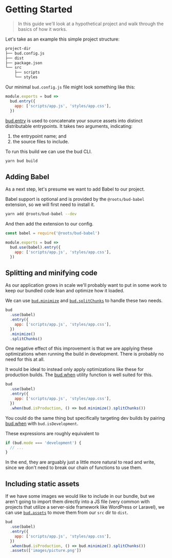 # Getting Started

> In this guide we'll look at a hypothetical project and walk through the basics of how it works.

Let's take as an example this simple project structure:

```sh
project-dir
├── bud.config.js
├── dist
├── package.json
└── src
    ├── scripts
    └── styles
```

Our minimal `bud.config.js` file might look something like this:

```js
module.exports = bud =>
  bud.entry({
    app: ['scripts/app.js', 'styles/app.css'],
  })
```

[bud.entry](docs`config/entry.md`) is used to concatenate your source assets
into distinct distributable entrypoints. It takes two arguments, indicating:

1. the entrypoint name; and
2. the source files to include.

To run this build we can use the bud CLI.

```sh
yarn bud build
```

## Adding Babel

As a next step, let's presume we want to add Babel to our project.

Babel support is optional and is provided by the `@roots/bud-babel` extension, so we will first need to install it.

```sh
yarn add @roots/bud-babel --dev
```

And then add the extension to our config.

```js
const babel = require('@roots/bud-babel')

module.exports = bud =>
  bud.use(babel).entry({
    app: ['scripts/app.js', 'styles/app.css'],
  })
```

## Splitting and minifying code

As our application grows in scale we'll probably want to put in some work to keep our bundled code lean and optimize how it loaded.

We can use [`bud.minimize`](docs`config/minimize.md`) and [`bud.splitChunks`](docs`config/splitChunks.md`) to handle these two needs.

```js
bud
  .use(babel)
  .entry({
    app: ['scripts/app.js', 'styles/app.css'],
  })
  .minimize()
  .splitChunks()
```

One negative effect of this improvement is that we are applying these optimizations when running the build in development. There is probably no need for this at all.

It would be ideal to instead only apply optimizations like these for production builds. The [bud.when](docs`config/when.md`) utility function is well suited for this.

```js
bud
  .use(babel)
  .entry({
    app: ['scripts/app.js', 'styles/app.css'],
  })
  .when(bud.isProduction, () => bud.minimize().splitChunks())
```

You could do the same thing but specifically targeting dev builds by pairing [bud.when](docs`config/when.md`) with `bud.isDevelopment`.

These expressions are roughly equivalent to

```ts
if (bud.mode === 'development') {
  // ...
}
```

In the end, they are arguably just a little more natural to read and write, since we don't need to break our chain of functions to use them.

## Including static assets

If we have some images we would like to include in our bundle, but we aren't going to import them directly into a JS file (very common with projects that utilize a server-side framework like WordPress or Laravel), we can use [`bud.assets`](docs`config/assets.md`) to move them from our `src` dir to `dist`.

```js
bud
  .use(babel)
  .entry({
    app: ['scripts/app.js', 'styles/app.css'],
  })
  .when(bud.isProduction, () => bud.minimize().splitChunks())
  .assets(['images/picture.png'])
```
